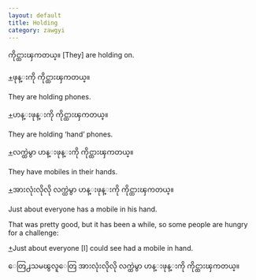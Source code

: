 ```yaml
---
layout: default
title: Holding
category: zawgyi
---
```


<p><span class='zawgyi'>ကိုင္ထားၾကတယ္။</span> [They] are holding on.</p>

<p class='hide-trigger'><a href="#">+</a><span class='zawgyi'>ဖုန္းကို ကိုင္ထားၾကတယ္။</span></p>
<p class='hide-this'>They are holding phones.</p>

<p class='hide-trigger'><a href="#">+</a><span class='zawgyi'>ဟန္းဖုန္းကို ကိုင္ထားၾကတယ္။</span></p>
<p class='hide-this'>They are holding ‘hand’ phones.</p>

<p class='hide-trigger'><a href="#">+</a><span class='zawgyi'>လက္ထဲမွာ ဟန္းဖုန္းကို ကိုင္ထားၾကတယ္။</span></p>
<p class='hide-this'>They have mobiles in their hands.</p>

<p class='hide-trigger'><a href="#">+</a><span class='zawgyi'>အားလုံးလိုလို လက္ထဲမွာ ဟန္းဖုန္းကို ကိုင္ထားၾကတယ္။</span></p>
<p class='hide-this'>Just about everyone has a mobile in his hand.</p>

<p>That was pretty good, but it has been a while, so some people are hungry for a challenge:</p>
<p class='hide-trigger'><a href="#">+</a>Just about everyone [I] could see had a mobile in hand.</p>
<p class='hide-this'><span class='zawgyi'>ေတြ႕သမၽွလူေတြ အားလုံးလိုလို လက္ထဲမွာ ဟန္းဖုန္းကို ကိုင္ထားၾကတယ္။</span></p>

